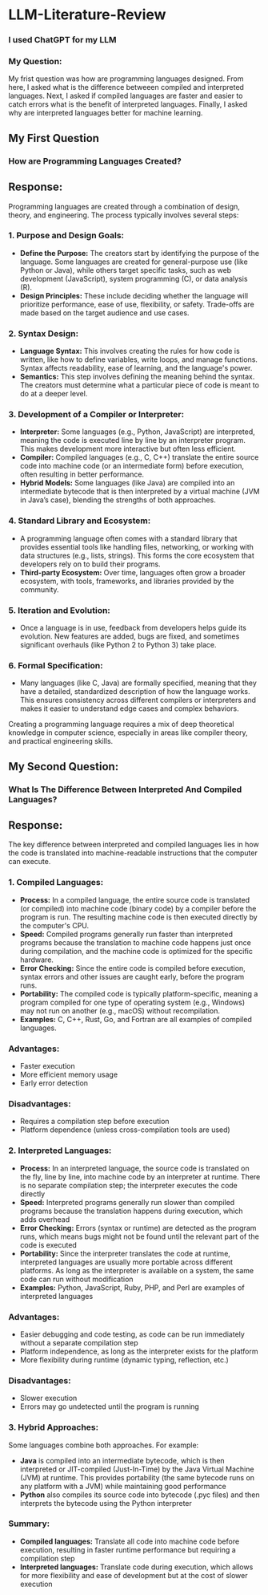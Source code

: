 # LLM-Literature-Review

### I used ChatGPT for my LLM

### My Question:
My frist question was how are programming languages designed. From here, I asked what is the difference betweeen compiled and interpreted languages. Next, I asked if compiled languages are faster and easier to catch errors what is the benefit of interpreted languages. Finally, I asked why are interpreted languages better for machine learning.

## My First Question

### How are Programming Languages Created?

## Response:
Programming languages are created through a combination of design, theory, and engineering. The process typically involves several steps:
### 1. Purpose and Design Goals:
* **Define the Purpose:** The creators start by identifying the purpose of the language. Some languages are created for general-purpose use (like Python or Java), while others target specific tasks, such as web development (JavaScript), system programming (C), or data analysis (R).
* **Design Principles:** These include deciding whether the language will prioritize performance, ease of use, flexibility, or safety. Trade-offs are made based on the target audience and use cases.

### 2. Syntax Design:
* **Language Syntax:** This involves creating the rules for how code is written, like how to define variables, write loops, and manage functions. Syntax affects readability, ease of learning, and the language's power.
* **Semantics:** This step involves defining the meaning behind the syntax. The creators must determine what a particular piece of code is meant to do at a deeper level.

### 3. Development of a Compiler or Interpreter:
* **Interpreter:** Some languages (e.g., Python, JavaScript) are interpreted, meaning the code is executed line by line by an interpreter program. This makes development more interactive but often less efficient.
* **Compiler:** Compiled languages (e.g., C, C++) translate the entire source code into machine code (or an intermediate form) before execution, often resulting in better performance.
* **Hybrid Models:** Some languages (like Java) are compiled into an intermediate bytecode that is then interpreted by a virtual machine (JVM in Java’s case), blending the strengths of both approaches.

### 4. Standard Library and Ecosystem:
* A programming language often comes with a standard library that provides essential tools like handling files, networking, or working with data structures (e.g., lists, strings). This forms the core ecosystem that developers rely on to build their programs.
* **Third-party Ecosystem:** Over time, languages often grow a broader ecosystem, with tools, frameworks, and libraries provided by the community.

### 5. Iteration and Evolution:
* Once a language is in use, feedback from developers helps guide its evolution. New features are added, bugs are fixed, and sometimes significant overhauls (like Python 2 to Python 3) take place.

### 6. Formal Specification:
* Many languages (like C, Java) are formally specified, meaning that they have a detailed, standardized description of how the language works. This ensures consistency across different compilers or interpreters and makes it easier to understand edge cases and complex behaviors.


Creating a programming language requires a mix of deep theoretical knowledge in computer science, especially in areas like compiler theory, and practical engineering skills.

## My Second Question:

### What Is The Difference Between Interpreted And Compiled Languages?

## Response:
The key difference between interpreted and compiled languages lies in how the code is translated into machine-readable instructions that the computer can execute.

### 1. Compiled Languages:
* **Process:** In a compiled language, the entire source code is translated (or compiled) into machine code (binary code) by a compiler before the program is run. The resulting machine code is then executed directly by the computer's CPU.
* **Speed:** Compiled programs generally run faster than interpreted programs because the translation to machine code happens just once during compilation, and the machine code is optimized for the specific hardware.
* **Error Checking:** Since the entire code is compiled before execution, syntax errors and other issues are caught early, before the program runs.
* **Portability:** The compiled code is typically platform-specific, meaning a program compiled for one type of operating system (e.g., Windows) may not run on another (e.g., macOS) without recompilation.
* **Examples:** C, C++, Rust, Go, and Fortran are all examples of compiled languages.

### Advantages:
* Faster execution
* More efficient memory usage
* Early error detection

### Disadvantages:
* Requires a compilation step before execution
* Platform dependence (unless cross-compilation tools are used)

### 2. Interpreted Languages:
* **Process:** In an interpreted language, the source code is translated on the fly, line by line, into machine code by an interpreter at runtime. There is no separate compilation step; the interpreter executes the code directly
* **Speed:** Interpreted programs generally run slower than compiled programs because the translation happens during execution, which adds overhead
* **Error Checking:** Errors (syntax or runtime) are detected as the program runs, which means bugs might not be found until the relevant part of the code is executed
* **Portability:** Since the interpreter translates the code at runtime, interpreted languages are usually more portable across different platforms. As long as the interpreter is available on a system, the same code can run without modification
* **Examples:** Python, JavaScript, Ruby, PHP, and Perl are examples of interpreted languages

### Advantages:
* Easier debugging and code testing, as code can be run immediately without a separate compilation step
* Platform independence, as long as the interpreter exists for the platform
* More flexibility during runtime (dynamic typing, reflection, etc.)

### Disadvantages:
* Slower execution
* Errors may go undetected until the program is running

### 3. Hybrid Approaches:
Some languages combine both approaches. For example:
* **Java** is compiled into an intermediate bytecode, which is then interpreted or JIT-compiled (Just-In-Time) by the Java Virtual Machine (JVM) at runtime. This provides portability (the same bytecode runs on any platform with a JVM) while maintaining good performance
* **Python** also compiles its source code into bytecode (.pyc files) and then interprets the bytecode using the Python interpreter

### Summary:
* **Compiled languages:** Translate all code into machine code before execution, resulting in faster runtime performance but requiring a compilation step
* **Interpreted languages:** Translate code during execution, which allows for more flexibility and ease of development but at the cost of slower execution
























